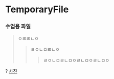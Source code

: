 # TemporaryFile

### 수업용 파일

>ㅇㄻㄻㄴㅇ
>>ㄹㅇㄴㅁㄻㄴㅇ
>>>ㄹㅇㄴㅁㄹㄴㅁㅇㄹㄴㅁㅇㄹㄴㅁㅇ

? [사진](https://www.google.com/search?q=%EC%82%AC%EC%A7%84&tbm=isch&source=iu&ictx=1&fir=RphRDSVJfIBPXM%252Cu8sS4VLhEDDq-M%252C_&vet=1&usg=AI4_-kRawL8Q9E0r0hnNstzC3ozHviD7vA&sa=X&ved=2ahUKEwjM0fSt26nvAhWHHXAKHfhHCZcQ9QF6BAgFEAE&biw=1920&bih=969#imgrc=RphRDSVJfIBPXM)
